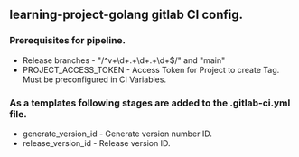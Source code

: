 ## learning-project-golang gitlab CI config.

### Prerequisites for pipeline.
  - Release branches - "/^v+\d+\.+\d+\.+\d+$/" and "main"
  - PROJECT_ACCESS_TOKEN - Access Token for Project to create Tag. Must be preconfigured in CI Variables.

### As a templates following stages are added to the .gitlab-ci.yml file.
  - generate_version_id - Generate version number ID.
  - release_version_id - Release version ID.
  
